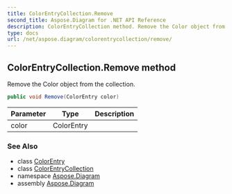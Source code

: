 ```yaml
---
title: ColorEntryCollection.Remove
second_title: Aspose.Diagram for .NET API Reference
description: ColorEntryCollection method. Remove the Color object from the collection
type: docs
url: /net/aspose.diagram/colorentrycollection/remove/
---
```

## ColorEntryCollection.Remove method

Remove the Color object from the collection.

```csharp
public void Remove(ColorEntry color)
```

| Parameter | Type | Description |
| --- | --- | --- |
| color | ColorEntry |  |

### See Also

* class [ColorEntry](../../colorentry/)
* class [ColorEntryCollection](../)
* namespace [Aspose.Diagram](../../colorentrycollection/)
* assembly [Aspose.Diagram](../../../)


